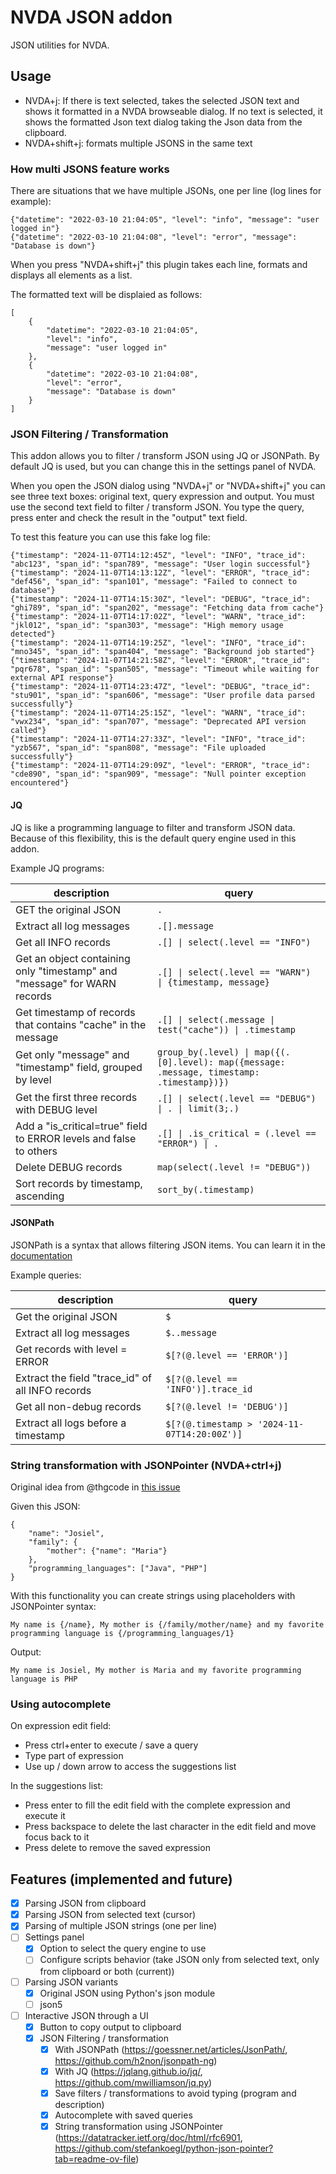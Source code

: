 # NVDA JSON addon

JSON utilities for NVDA.

## Usage

* NVDA+j: If there is text selected, takes the selected JSON text and shows it formatted in a NVDA browseable dialog. If no text is selected, it shows the formatted Json text dialog taking the Json data from the clipboard.
* NVDA+shift+j: formats multiple JSONS in the same text

### How multi JSONS feature works

There are situations that we have multiple JSONs, one per line (log lines for example):

```
{"datetime": "2022-03-10 21:04:05", "level": "info", "message": "user logged in"}
{"datetime": "2022-03-10 21:04:08", "level": "error", "message": "Database is down"}
```

When you press "NVDA+shift+j" this plugin takes each line, formats and displays all elements as a list.

The formatted text will be displaied as follows:

```
[
    {
        "datetime": "2022-03-10 21:04:05",
        "level": "info",
        "message": "user logged in"
    },
    {
        "datetime": "2022-03-10 21:04:08",
        "level": "error",
        "message": "Database is down"
    }
]
```

### JSON Filtering / Transformation

This addon allows you to filter / transform JSON using JQ or JSONPath.
By default JQ is used, but you can change this in the settings panel of NVDA.

When you open the JSON dialog using "NVDA+j" or "NVDA+shift+j" you can see three text boxes: original text, query expression and output.
You must use the second text field to filter / transform JSON. You type the query, press enter and check the result in the "output" text field.

To test this feature you can use this fake log file:

```
{"timestamp": "2024-11-07T14:12:45Z", "level": "INFO", "trace_id": "abc123", "span_id": "span789", "message": "User login successful"}
{"timestamp": "2024-11-07T14:13:12Z", "level": "ERROR", "trace_id": "def456", "span_id": "span101", "message": "Failed to connect to database"}
{"timestamp": "2024-11-07T14:15:30Z", "level": "DEBUG", "trace_id": "ghi789", "span_id": "span202", "message": "Fetching data from cache"}
{"timestamp": "2024-11-07T14:17:02Z", "level": "WARN", "trace_id": "jkl012", "span_id": "span303", "message": "High memory usage detected"}
{"timestamp": "2024-11-07T14:19:25Z", "level": "INFO", "trace_id": "mno345", "span_id": "span404", "message": "Background job started"}
{"timestamp": "2024-11-07T14:21:58Z", "level": "ERROR", "trace_id": "pqr678", "span_id": "span505", "message": "Timeout while waiting for external API response"}
{"timestamp": "2024-11-07T14:23:47Z", "level": "DEBUG", "trace_id": "stu901", "span_id": "span606", "message": "User profile data parsed successfully"}
{"timestamp": "2024-11-07T14:25:15Z", "level": "WARN", "trace_id": "vwx234", "span_id": "span707", "message": "Deprecated API version called"}
{"timestamp": "2024-11-07T14:27:33Z", "level": "INFO", "trace_id": "yzb567", "span_id": "span808", "message": "File uploaded successfully"}
{"timestamp": "2024-11-07T14:29:09Z", "level": "ERROR", "trace_id": "cde890", "span_id": "span909", "message": "Null pointer exception encountered"}
```

#### JQ

JQ is like a programming language to filter and transform JSON data.
Because of this flexibility, this is the default query engine used in this addon.

Example JQ programs:

| description | query |
| ----- | ----- |
| GET the original JSON | `.` |
| Extract all log messages | `.[].message` |
| Get all INFO records | `.[] \| select(.level == "INFO")` |
| Get an object containing only "timestamp" and "message" for WARN records | `.[] \| select(.level == "WARN") \| {timestamp, message}` |
| Get timestamp of records that contains "cache" in the message | `.[] \| select(.message \| test("cache")) \| .timestamp` |
| Get only "message" and "timestamp" field, grouped by level | `group_by(.level) \| map({(.[0].level): map({message: .message, timestamp: .timestamp})})` |
| Get the first three records with DEBUG level | `.[] \| select(.level == "DEBUG") \| . \| limit(3;.)` |
| Add a "is_critical=true" field to ERROR levels and false to others | `.[] \| .is_critical = (.level == "ERROR") \| .` |
| Delete DEBUG records | `map(select(.level != "DEBUG"))` |
| Sort records by timestamp, ascending | `sort_by(.timestamp)` |

#### JSONPath

JSONPath is a syntax that allows filtering JSON items.
You can learn it in the [documentation](https://goessner.net/articles/JsonPath/)

Example queries:

| description | query |
| ----- | ----- |
| Get the original JSON | `$` |
| Extract all log messages | `$..message` |
| Get records with level = ERROR | `$[?(@.level == 'ERROR')]` |
| Extract the field "trace_id" of all INFO records | `$[?(@.level == 'INFO')].trace_id` |
| Get all non-debug records | `$[?(@.level != 'DEBUG')]` |
| Extract all logs before a timestamp | `$[?(@.timestamp > '2024-11-07T14:20:00Z')]` |

### String transformation with JSONPointer (NVDA+ctrl+j)

Original idea from @thgcode in [this issue](https://github.com/JosielSantos/nvda-json/issues/6)

Given this JSON:

```
{
    "name": "Josiel",
    "family": {
        "mother": {"name": "Maria"}
    },
    "programming_languages": ["Java", "PHP"]
}
```

With this functionality you can create strings using placeholders with JSONPointer syntax:

```
My name is {/name}, My mother is {/family/mother/name} and my favorite programming language is {/programming_languages/1}
```

Output:

```
My name is Josiel, My mother is Maria and my favorite programming language is PHP
```

### Using autocomplete

On expression edit field:

* Press ctrl+enter to execute / save a query
* Type part of expression
* Use up / down arrow to access the suggestions list

In the suggestions list:

* Press enter to fill the edit field with the complete expression and execute it
* Press backspace to delete the last character in the edit field and move focus back to it
* Press delete to remove the saved expression

## Features (implemented and future)

* [x] Parsing JSON from clipboard
* [x] Parsing JSON from selected text (cursor)
* [x] Parsing of multiple JSON strings (one per line)
* [ ] Settings panel
  * [x] Option to select the query engine to use
  * [ ] Configure scripts behavior (take JSON only from selected text, only from clipboard or both (current))
* [ ] Parsing JSON variants
  * [x] Original JSON using Python's json module
  * [ ] json5
* [ ] Interactive JSON through a UI
  * [x] Button to copy output to clipboard
  * [x] JSON Filtering / transformation
    * [x] With JSONPath (https://goessner.net/articles/JsonPath/, https://github.com/h2non/jsonpath-ng)
    * [x] With JQ (https://jqlang.github.io/jq/, https://github.com/mwilliamson/jq.py)
    * [x] Save filters / transformations to avoid typing (program and description)
    * [x] Autocomplete with saved queries
    * [x] String transformation using JSONPointer (https://datatracker.ietf.org/doc/html/rfc6901, https://github.com/stefankoegl/python-json-pointer?tab=readme-ov-file)
